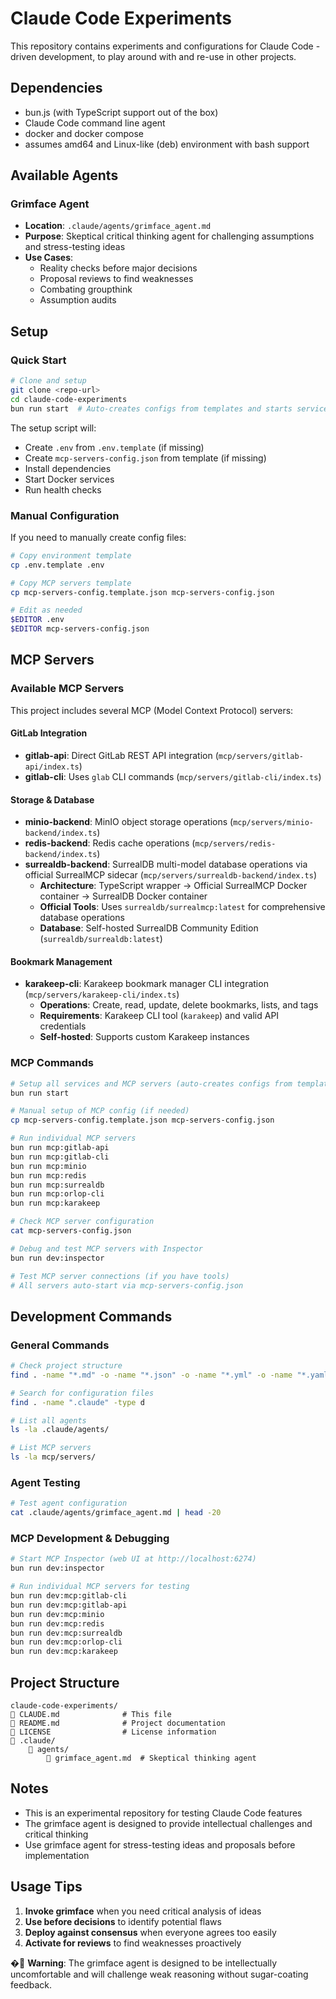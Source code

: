 # Claude Code Experiments

This repository contains experiments and configurations for Claude Code -driven
development, to play around with and re-use in other projects.

## Dependencies

- bun.js (with TypeScript support out of the box)
- Claude Code command line agent
- docker and docker compose
- assumes amd64 and Linux-like (deb) environment with bash support

## Available Agents

### Grimface Agent

- **Location**: `.claude/agents/grimface_agent.md`
- **Purpose**: Skeptical critical thinking agent for challenging assumptions and
  stress-testing ideas
- **Use Cases**:
  - Reality checks before major decisions
  - Proposal reviews to find weaknesses
  - Combating groupthink
  - Assumption audits

## Setup

### Quick Start

```bash
# Clone and setup
git clone <repo-url>
cd claude-code-experiments
bun run start  # Auto-creates configs from templates and starts services
```

The setup script will:

- Create `.env` from `.env.template` (if missing)
- Create `mcp-servers-config.json` from template (if missing)
- Install dependencies
- Start Docker services
- Run health checks

### Manual Configuration

If you need to manually create config files:

```bash
# Copy environment template
cp .env.template .env

# Copy MCP servers template
cp mcp-servers-config.template.json mcp-servers-config.json

# Edit as needed
$EDITOR .env
$EDITOR mcp-servers-config.json
```

## MCP Servers

### Available MCP Servers

This project includes several MCP (Model Context Protocol) servers:

#### GitLab Integration

- **gitlab-api**: Direct GitLab REST API integration
  (`mcp/servers/gitlab-api/index.ts`)
- **gitlab-cli**: Uses `glab` CLI commands (`mcp/servers/gitlab-cli/index.ts`)

#### Storage & Database

- **minio-backend**: MinIO object storage operations
  (`mcp/servers/minio-backend/index.ts`)
- **redis-backend**: Redis cache operations
  (`mcp/servers/redis-backend/index.ts`)
- **surrealdb-backend**: SurrealDB multi-model database operations via official
  SurrealMCP sidecar (`mcp/servers/surrealdb-backend/index.ts`)
  - **Architecture**: TypeScript wrapper → Official SurrealMCP Docker container
    → SurrealDB Docker container
  - **Official Tools**: Uses `surrealdb/surrealmcp:latest` for comprehensive
    database operations
  - **Database**: Self-hosted SurrealDB Community Edition
    (`surrealdb/surrealdb:latest`)

#### Bookmark Management

- **karakeep-cli**: Karakeep bookmark manager CLI integration
  (`mcp/servers/karakeep-cli/index.ts`)
  - **Operations**: Create, read, update, delete bookmarks, lists, and tags
  - **Requirements**: Karakeep CLI tool (`karakeep`) and valid API credentials
  - **Self-hosted**: Supports custom Karakeep instances

### MCP Commands

```bash
# Setup all services and MCP servers (auto-creates configs from templates)
bun run start

# Manual setup of MCP config (if needed)
cp mcp-servers-config.template.json mcp-servers-config.json

# Run individual MCP servers
bun run mcp:gitlab-api
bun run mcp:gitlab-cli
bun run mcp:minio
bun run mcp:redis
bun run mcp:surrealdb
bun run mcp:orlop-cli
bun run mcp:karakeep

# Check MCP server configuration
cat mcp-servers-config.json

# Debug and test MCP servers with Inspector
bun run dev:inspector

# Test MCP server connections (if you have tools)
# All servers auto-start via mcp-servers-config.json
```

## Development Commands

### General Commands

```bash
# Check project structure
find . -name "*.md" -o -name "*.json" -o -name "*.yml" -o -name "*.yaml" | head -20

# Search for configuration files
find . -name ".claude" -type d

# List all agents
ls -la .claude/agents/

# List MCP servers
ls -la mcp/servers/
```

### Agent Testing

```bash
# Test agent configuration
cat .claude/agents/grimface_agent.md | head -20
```

### MCP Development & Debugging

```bash
# Start MCP Inspector (web UI at http://localhost:6274)
bun run dev:inspector

# Run individual MCP servers for testing
bun run dev:mcp:gitlab-cli
bun run dev:mcp:gitlab-api
bun run dev:mcp:minio
bun run dev:mcp:redis
bun run dev:mcp:surrealdb
bun run dev:mcp:orlop-cli
bun run dev:mcp:karakeep
```

## Project Structure

```text
claude-code-experiments/
   CLAUDE.md              # This file
   README.md              # Project documentation
   LICENSE                # License information
   .claude/
       agents/
           grimface_agent.md  # Skeptical thinking agent
```

## Notes

- This is an experimental repository for testing Claude Code features
- The grimface agent is designed to provide intellectual challenges and critical
  thinking
- Use grimface agent for stress-testing ideas and proposals before
  implementation

## Usage Tips

1. **Invoke grimface** when you need critical analysis of ideas
2. **Use before decisions** to identify potential flaws
3. **Deploy against consensus** when everyone agrees too easily
4. **Activate for reviews** to find weaknesses proactively

� **Warning**: The grimface agent is designed to be intellectually uncomfortable
and will challenge weak reasoning without sugar-coating feedback.
